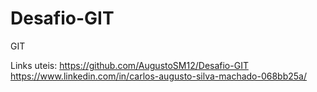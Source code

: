 # Desafio-GIT
GIT

Links uteis: https://github.com/AugustoSM12/Desafio-GIT
https://www.linkedin.com/in/carlos-augusto-silva-machado-068bb25a/